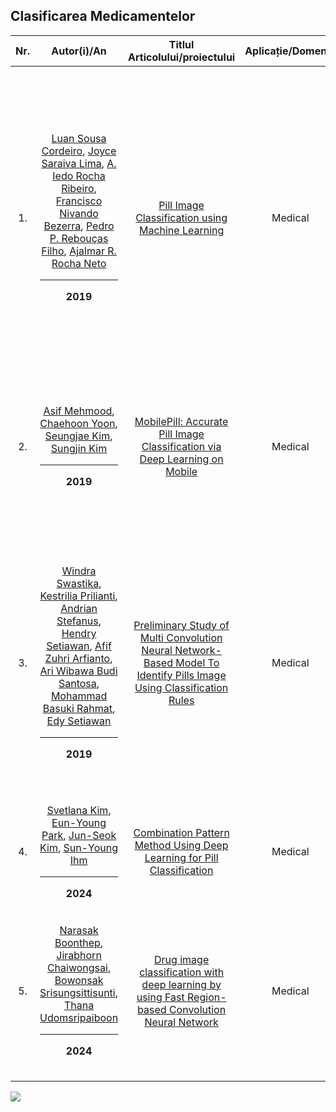 
## Clasificarea Medicamentelor
|Nr.|Autor(i)/An|Titlul Articolului/proiectului | Aplicație/Domeniu | Tehnologii utilizate |Metodologie/Abordare |Rezultate|Limitări|Comentarii suplimentare|
|:-:|:-:|:-:|:-:|:-:|:-:|:-:|:-:|:-:|
|1.|[Luan Sousa Cordeiro](https://ieeexplore.ieee.org/author/37087404374), [Joyce Saraiva Lima](https://ieeexplore.ieee.org/author/37087405122), [A. Iedo Rocha Ribeiro](https://ieeexplore.ieee.org/author/37087113691), [Francisco Nivando Bezerra](https://ieeexplore.ieee.org/author/37266756100), [Pedro P. Rebouças Filho](https://ieeexplore.ieee.org/author/37086224533), [Ajalmar R. Rocha Neto](https://ieeexplore.ieee.org/author/37085793861)<hr> **2019**|[Pill Image Classification using Machine Learning](https://ieeexplore.ieee.org/abstract/document/8923984/)|Medical|Python 3.6 cu librăriile open-source: matplotlib 3.0.2, numpy 1.14.4, skimage 0.14.1, sklearn 0.20.1| Sistem automat de clasificare pentru imagini cu medicamente folosind machine learning | ”The results indicate that all classifiers perform accurate predictions, with an average accuracy above 99.3%. This high classification accuracy happens even in the presence of unbalanced classes, with precision and recall average scores above 98%.”|nu se precizează|Pastilele sunt clasificate dupa forma in 3 categorii: rotunde, ovale si capsue.|
|2.|[Asif Mehmood](https://ieeexplore.ieee.org/author/37087135691), [Chaehoon Yoon](https://ieeexplore.ieee.org/author/37087137015), [Seungjae Kim](https://ieeexplore.ieee.org/author/37087135616), [Sungjin Kim](https://ieeexplore.ieee.org/author/37087135606)<hr> **2019**|[MobilePill: Accurate Pill Image Classification via Deep Learning on Mobile](https://ieeexplore.ieee.org/abstract/document/8939727/authors#authors)|Medical|[OCR Google](https://cloud.google.com/use-cases/ocr)| Sistem automat  de clasificare pentru imagine cu medicamente folosind deep learning |Rata de predicție este între 50% și 100%|Dificultate în recunoașterea anumitor caracteristici, limitări în preprocesare, OCR nu poate recunoaște în totalitate caracterele de pe medicamente|-|
|3.|[Windra Swastika](https://ieeexplore.ieee.org/author/37087228531), [Kestrilia Prilianti](https://ieeexplore.ieee.org/author/37085472288), [Andrian Stefanus](https://ieeexplore.ieee.org/author/37087228410), [Hendry Setiawan](https://ieeexplore.ieee.org/author/37087228511), [Afif Zuhri Arfianto](https://ieeexplore.ieee.org/author/37086873142), [Ari Wibawa Budi Santosa](https://ieeexplore.ieee.org/author/37087100873), [Mohammad Basuki Rahmat](https://ieeexplore.ieee.org/author/37086869004), [Edy Setiawan](https://ieeexplore.ieee.org/author/37086284326) <hr> **2019**|[Preliminary Study of Multi Convolution Neural Network-Based Model To Identify Pills Image Using Classification Rules](https://ieeexplore.ieee.org/document/8937272)|Medical|LeNet, AlexNet|Sistem automat de clasificare |LeNet: 99.83% pt. forma, 99.50% pt. culoare, 99.08% pt. imprint <br> AlexNet: 100% pt. forma, 99.66% pt. culoare, 97.75% pt. imprint|nu se precizează|"There are three main identifiers of a pill that needs to be identified, ie shape, color and imprint. Three CNNs model are developed based on those three main identifier and a classification rule to combine the results of CNNs model are applied."|
4.|[Svetlana Kim](https://sciprofiles.com/profile/3810383), [Eun-Young Park](https://sciprofiles.com/profile/author/eWp4OUhIQkVHdzdnQnpZMEgyN1paQT09), [Jun-Seok Kim](https://sciprofiles.com/profile/author/T2Vwd2J5U3Z2L0ZpWkRTWGhDNWcvaDM0T3ovdEpabXhDbzA3UVV2RStCWT0=), [Sun-Young Ihm](https://sciprofiles.com/profile/1608642) <hr> **2024** |[ Combination Pattern Method Using Deep Learning for Pill Classification](https://www.mdpi.com/2076-3417/14/19/9065)|Medical|YOLOv5, PyTorch|Sistem automat de clasificare pentru imagine cu medicamente folosind o rețea convoluțională|Aproximativ 75% acuratețe|Limitări în preprocesare|Multi Combination Pattern Labeling|
|5.|[Narasak Boonthep](https://ieeexplore.ieee.org/author/37071062300), [Jirabhorn Chaiwongsai](https://ieeexplore.ieee.org/author/37087649067), [Bowonsak Srisungsittisunti](https://ieeexplore.ieee.org/author/37086392526), [Thana Udomsripaiboon](https://ieeexplore.ieee.org/author/37689038400)<hr> **2024**|[Drug image classification with deep learning by using Fast Region-based Convolution Neural Network](https://ieeexplore.ieee.org/document/10479992)|Medical|nu se precizează|Sistem automat de clasificare a medicamentelor, folosind o rețea neuronală de convoluție|"Experiments have shown that our proposed framework can accurately identify different types of 20 drugs with over 98 percent accuracy."|nu se precizează|Fast Region-base convolution neural network|

![](https://lh7-rt.googleusercontent.com/docsz/AD_4nXfjmfN3zZ8Do08A4gLId3I1eLpMst3959kjcc_zUIO4NwSyKPgLp_Pki8b9pmSmaSoIGmFTBVPJCCWo0lrGyBFd2N_2GmszLOgLvtRZa6VjQipRnRDG3vr3DuylTN4CRRnF8ZzP6ABVpnPGeoBRxedKWwk?key=2AbNmImatDtZTk38kSXm-A)
